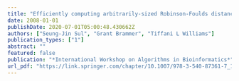 ```yaml
---
title: "Efficiently computing arbitrarily-sized Robinson-Foulds distance matrices"
date: 2008-01-01
publishDate: 2020-07-01T05:00:48.430662Z
authors: ["Seung-Jin Sul", "Grant Brammer", "Tiffani L Williams"]
publication_types: ["1"]
abstract: ""
featured: false
publication: "*International Workshop on Algorithms in Bioinformatics*"
url_pdf: "https://link.springer.com/chapter/10.1007/978-3-540-87361-7_11"
---
```


